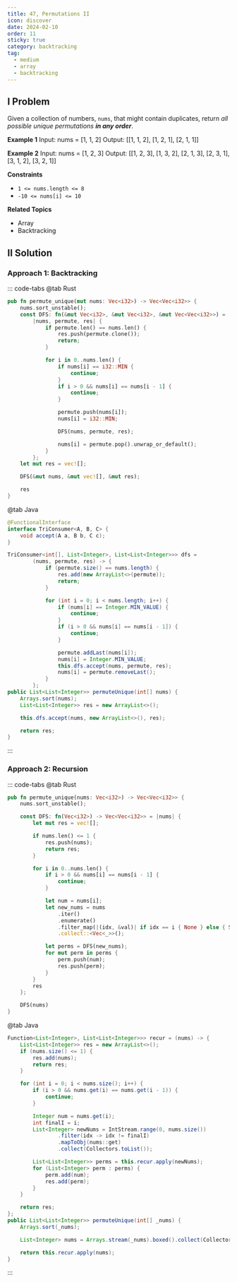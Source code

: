 ```yaml
---
title: 47, Permutations II
icon: discover
date: 2024-02-10
order: 11
sticky: true
category: backtracking
tag: 
  - medium
  - array
  - backtracking
---
```


## I Problem
Given a collection of numbers, `nums`, that might contain duplicates, return *all possible unique permutations **in any order***.

**Example 1**
Input: nums = [1, 1, 2]
Output: [[1, 1, 2], [1, 2, 1], [2, 1, 1]]

**Example 2**
Input: nums = [1, 2, 3]
Output: [[1, 2, 3], [1, 3, 2], [2, 1, 3], [2, 3, 1], [3, 1, 2], [3, 2, 1]]

**Constraints**
- `1 <= nums.length <= 8`
- `-10 <= nums[i] <= 10`

**Related Topics**
- Array
- Backtracking


## II Solution
### Approach 1: Backtracking
::: code-tabs
@tab Rust
```rust
pub fn permute_unique(mut nums: Vec<i32>) -> Vec<Vec<i32>> {
    nums.sort_unstable();
    const DFS: fn(&mut Vec<i32>, &mut Vec<i32>, &mut Vec<Vec<i32>>) = 
        |nums, permute, res| {
            if permute.len() == nums.len() {
                res.push(permute.clone());
                return;
            }

            for i in 0..nums.len() {
                if nums[i] == i32::MIN {
                    continue;
                }
                if i > 0 && nums[i] == nums[i - 1] {
                    continue;
                }

                permute.push(nums[i]);
                nums[i] = i32::MIN;

                DFS(nums, permute, res);

                nums[i] = permute.pop().unwrap_or_default();
            }
        };
    let mut res = vec![];

    DFS(&mut nums, &mut vec![], &mut res);

    res
}
```

@tab Java
```java
@FunctionalInterface
interface TriConsumer<A, B, C> {
    void accept(A a, B b, C c);
}

TriConsumer<int[], List<Integer>, List<List<Integer>>> dfs =
        (nums, permute, res) -> {
            if (permute.size() == nums.length) {
                res.add(new ArrayList<>(permute));
                return;
            }

            for (int i = 0; i < nums.length; i++) {
                if (nums[i] == Integer.MIN_VALUE) {
                    continue;
                }
                if (i > 0 && nums[i] == nums[i - 1]) {
                    continue;
                }

                permute.addLast(nums[i]);
                nums[i] = Integer.MIN_VALUE;
                this.dfs.accept(nums, permute, res);
                nums[i] = permute.removeLast();
            }
        };
public List<List<Integer>> permuteUnique(int[] nums) {
    Arrays.sort(nums);
    List<List<Integer>> res = new ArrayList<>();

    this.dfs.accept(nums, new ArrayList<>(), res);

    return res;
}
```
:::

### Approach 2: Recursion
::: code-tabs
@tab Rust
```rust
pub fn permute_unique(nums: Vec<i32>) -> Vec<Vec<i32>> {
    nums.sort_unstable();

    const DFS: fn(Vec<i32>) -> Vec<Vec<i32>> = |nums| {
        let mut res = vec![];

        if nums.len() <= 1 {
            res.push(nums);
            return res;
        }

        for i in 0..nums.len() {
            if i > 0 && nums[i] == nums[i - 1] {
                continue;
            }

            let num = nums[i];
            let new_nums = nums
                .iter()
                .enumerate()
                .filter_map(|(idx, &val)| if idx == i { None } else { Some(val) })
                .collect::<Vec<_>>();

            let perms = DFS(new_nums);
            for mut perm in perms {
                perm.push(num);
                res.push(perm);
            }
        }
        res
    };

    DFS(nums)
}
```

@tab Java
```java
Function<List<Integer>, List<List<Integer>>> recur = (nums) -> {
    List<List<Integer>> res = new ArrayList<>();
    if (nums.size() <= 1) {
        res.add(nums);
        return res;
    }

    for (int i = 0; i < nums.size(); i++) {
        if (i > 0 && nums.get(i) == nums.get(i - 1)) {
            continue;
        }

        Integer num = nums.get(i);
        int finalI = i;
        List<Integer> newNums = IntStream.range(0, nums.size())
                .filter(idx -> idx != finalI)
                .mapToObj(nums::get)
                .collect(Collectors.toList());

        List<List<Integer>> perms = this.recur.apply(newNums);
        for (List<Integer> perm : perms) {
            perm.add(num);
            res.add(perm);
        }
    }

    return res;
};
public List<List<Integer>> permuteUnique(int[] _nums) {
    Arrays.sort(_nums);

    List<Integer> nums = Arrays.stream(_nums).boxed().collect(Collectors.toList());

    return this.recur.apply(nums);
}
```
:::